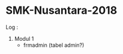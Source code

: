 # SMK-Nusantara-2018
<p>Log :</p>
<ol>
	<li>Modul 1
		<ul>
			<li>frmadmin (tabel admin?)</li>
		</ul> 
	</li>
</ol>